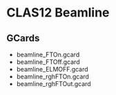 # CLAS12 Beamline


## GCards

- beamline_FTOn.gcard
- beamline_FTOff.gcard
- beamline_ELMOFF.gcard
- beamline_rghFTOn.gcard
- beamline_rghFTOut.gcard



